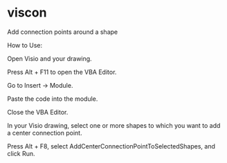 # viscon
Add connection points around a shape

How to Use:

Open Visio and your drawing.

Press Alt + F11 to open the VBA Editor.

Go to Insert -> Module.

Paste the code into the module.

Close the VBA Editor.

In your Visio drawing, select one or more shapes to which you want to add a center connection point.

Press Alt + F8, select AddCenterConnectionPointToSelectedShapes, and click Run.
